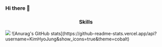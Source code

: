 ### Hi there 👋   

<h3 align="center">Skills</h3>
<img src="https://img.shields.io/badge/Java-E34F26?style=flat-square&logo=Java&logoColor=white" />
![Anurag's GitHub stats](https://github-readme-stats.vercel.app/api?username=KimHyoJung&show_icons=true&theme=cobalt)   

